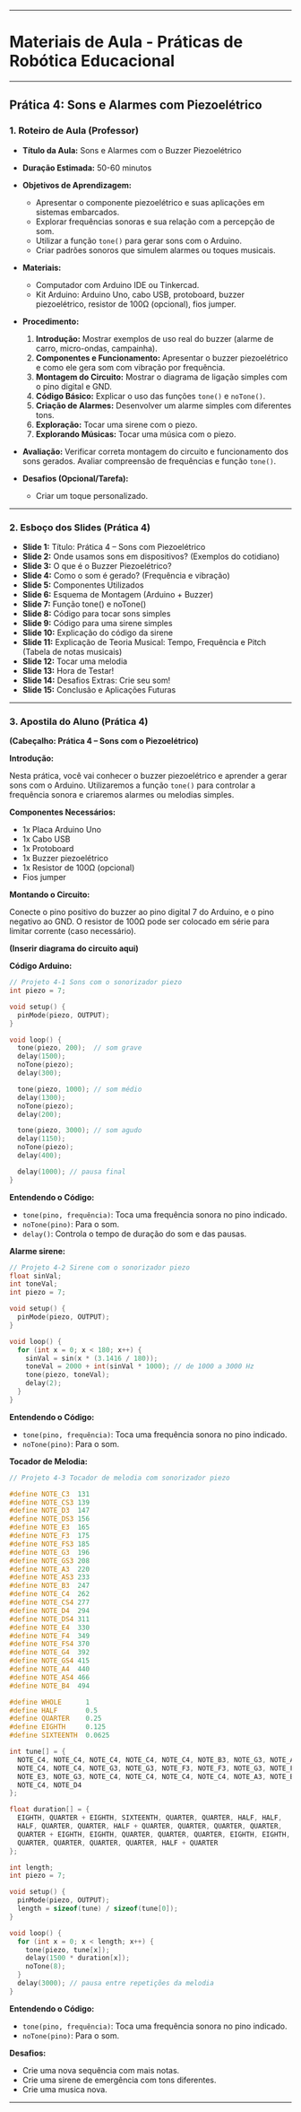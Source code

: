 
---

# Materiais de Aula - Práticas de Robótica Educacional

---

## Prática 4: Sons e Alarmes com Piezoelétrico

### 1. Roteiro de Aula (Professor)

* **Título da Aula:** Sons e Alarmes com o Buzzer Piezoelétrico
* **Duração Estimada:** 50-60 minutos
* **Objetivos de Aprendizagem:**

  * Apresentar o componente piezoelétrico e suas aplicações em sistemas embarcados.
  * Explorar frequências sonoras e sua relação com a percepção de som.
  * Utilizar a função `tone()` para gerar sons com o Arduino.
  * Criar padrões sonoros que simulem alarmes ou toques musicais.
* **Materiais:**

  * Computador com Arduino IDE ou Tinkercad.
  * Kit Arduino: Arduino Uno, cabo USB, protoboard, buzzer piezoelétrico, resistor de 100Ω (opcional), fios jumper.
* **Procedimento:**

  1. **Introdução:** Mostrar exemplos de uso real do buzzer (alarme de carro, micro-ondas, campainha).
  2. **Componentes e Funcionamento:** Apresentar o buzzer piezoelétrico e como ele gera som com vibração por frequência.
  3. **Montagem do Circuito:** Mostrar o diagrama de ligação simples com o pino digital e GND.
  4. **Código Básico:** Explicar o uso das funções `tone()` e `noTone()`.
  5. **Criação de Alarmes:** Desenvolver um alarme simples com diferentes tons.
  6. **Exploração:** Tocar uma sirene com o piezo.
  7. **Explorando Músicas:** Tocar uma música com o piezo.
* **Avaliação:** Verificar correta montagem do circuito e funcionamento dos sons gerados. Avaliar compreensão de frequências e função `tone()`.
* **Desafios (Opcional/Tarefa):**

  * Criar um toque personalizado.

---

### 2. Esboço dos Slides (Prática 4)

* **Slide 1:** Título: Prática 4 – Sons com Piezoelétrico
* **Slide 2:** Onde usamos sons em dispositivos? (Exemplos do cotidiano)
* **Slide 3:** O que é o Buzzer Piezoelétrico?
* **Slide 4:** Como o som é gerado? (Frequência e vibração)
* **Slide 5:** Componentes Utilizados
* **Slide 6:** Esquema de Montagem (Arduino + Buzzer)
* **Slide 7:** Função tone() e noTone()
* **Slide 8:** Código para tocar sons simples
* **Slide 9:** Código para uma sirene simples
* **Slide 10:** Explicação do código da sirene
* **Slide 11:** Explicação de Teoria Musical: Tempo, Frequência e Pitch (Tabela de notas musicais)
* **Slide 12:** Tocar uma melodia
* **Slide 13:** Hora de Testar!
* **Slide 14:** Desafios Extras: Crie seu som!
* **Slide 15:** Conclusão e Aplicações Futuras

---

### 3. Apostila do Aluno (Prática 4)

**(Cabeçalho: Prática 4 – Sons com o Piezoelétrico)**

**Introdução:**

Nesta prática, você vai conhecer o buzzer piezoelétrico e aprender a gerar sons com o Arduino. Utilizaremos a função `tone()` para controlar a frequência sonora e criaremos alarmes ou melodias simples.

**Componentes Necessários:**

* 1x Placa Arduino Uno
* 1x Cabo USB
* 1x Protoboard
* 1x Buzzer piezoelétrico
* 1x Resistor de 100Ω (opcional)
* Fios jumper

**Montando o Circuito:**

Conecte o pino positivo do buzzer ao pino digital 7 do Arduino, e o pino negativo ao GND. O resistor de 100Ω pode ser colocado em série para limitar corrente (caso necessário).

**(Inserir diagrama do circuito aqui)**

**Código Arduino:**

```cpp
// Projeto 4-1 Sons com o sonorizador piezo
int piezo = 7;

void setup() {
  pinMode(piezo, OUTPUT);
}

void loop() {
  tone(piezo, 200);  // som grave
  delay(1500);
  noTone(piezo);
  delay(300);

  tone(piezo, 1000); // som médio
  delay(1300);
  noTone(piezo);
  delay(200);

  tone(piezo, 3000); // som agudo
  delay(1150);
  noTone(piezo);
  delay(400);

  delay(1000); // pausa final
}
```

**Entendendo o Código:**

* `tone(pino, frequência)`: Toca uma frequência sonora no pino indicado.
* `noTone(pino)`: Para o som.
* `delay()`: Controla o tempo de duração do som e das pausas.

**Alarme sirene:**

```cpp
// Projeto 4-2 Sirene com o sonorizador piezo
float sinVal;
int toneVal;
int piezo = 7;

void setup() {
  pinMode(piezo, OUTPUT);
}

void loop() {
  for (int x = 0; x < 180; x++) {
    sinVal = sin(x * (3.1416 / 180));
    toneVal = 2000 + int(sinVal * 1000); // de 1000 a 3000 Hz
    tone(piezo, toneVal);
    delay(2);
  }
}
```
**Entendendo o Código:**

* `tone(pino, frequência)`: Toca uma frequência sonora no pino indicado.
* `noTone(pino)`: Para o som.

**Tocador de Melodia:**

```cpp
// Projeto 4-3 Tocador de melodia com sonorizador piezo

#define NOTE_C3  131
#define NOTE_CS3 139
#define NOTE_D3  147
#define NOTE_DS3 156
#define NOTE_E3  165
#define NOTE_F3  175
#define NOTE_FS3 185
#define NOTE_G3  196
#define NOTE_GS3 208
#define NOTE_A3  220
#define NOTE_AS3 233
#define NOTE_B3  247
#define NOTE_C4  262
#define NOTE_CS4 277
#define NOTE_D4  294
#define NOTE_DS4 311
#define NOTE_E4  330
#define NOTE_F4  349
#define NOTE_FS4 370
#define NOTE_G4  392
#define NOTE_GS4 415
#define NOTE_A4  440
#define NOTE_AS4 466
#define NOTE_B4  494

#define WHOLE      1
#define HALF       0.5
#define QUARTER    0.25
#define EIGHTH     0.125
#define SIXTEENTH  0.0625

int tune[] = {
  NOTE_C4, NOTE_C4, NOTE_C4, NOTE_C4, NOTE_C4, NOTE_B3, NOTE_G3, NOTE_A3,
  NOTE_C4, NOTE_C4, NOTE_G3, NOTE_G3, NOTE_F3, NOTE_F3, NOTE_G3, NOTE_F3,
  NOTE_E3, NOTE_G3, NOTE_C4, NOTE_C4, NOTE_C4, NOTE_C4, NOTE_A3, NOTE_B3,
  NOTE_C4, NOTE_D4
};

float duration[] = {
  EIGHTH, QUARTER + EIGHTH, SIXTEENTH, QUARTER, QUARTER, HALF, HALF,
  HALF, QUARTER, QUARTER, HALF + QUARTER, QUARTER, QUARTER, QUARTER,
  QUARTER + EIGHTH, EIGHTH, QUARTER, QUARTER, QUARTER, EIGHTH, EIGHTH,
  QUARTER, QUARTER, QUARTER, QUARTER, HALF + QUARTER
};

int length;
int piezo = 7;

void setup() {
  pinMode(piezo, OUTPUT);
  length = sizeof(tune) / sizeof(tune[0]);
}

void loop() {
  for (int x = 0; x < length; x++) {
    tone(piezo, tune[x]);
    delay(1500 * duration[x]);
    noTone(8);
  }
  delay(3000); // pausa entre repetições da melodia
}
```
**Entendendo o Código:**

* `tone(pino, frequência)`: Toca uma frequência sonora no pino indicado.
* `noTone(pino)`: Para o som.

**Desafios:**

* Crie uma nova sequência com mais notas.
* Crie uma sirene de emergência com tons diferentes.
* Crie uma musica nova.

---